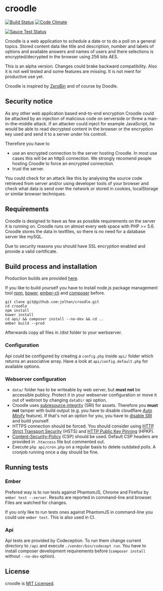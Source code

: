 # croodle

[![Build Status](https://travis-ci.org/jelhan/croodle.svg?branch=master)](https://travis-ci.org/jelhan/croodle)
[![Code Climate](https://codeclimate.com/github/jelhan/croodle/badges/gpa.svg)](https://codeclimate.com/github/jelhan/croodle)

[![Sauce Test Status](https://saucelabs.com/browser-matrix/jelhan.svg)](https://saucelabs.com/u/jelhan)

Croodle is a web application to schedule a date or to do a poll on a general topics. Stored content data like title and description, number and labels of options and available answers and names of users and there selections is encrypted/decrypted in the browser using 256 bits AES.

This is an alpha version. Changes could brake backward compatibility. Also it is not well tested and some features are missing. It is not ment for productive use yet.

Croodle is inspired by [ZeroBin](https://github.com/elrido/ZeroBin) and of course by Doodle.

## Security notice

As any other web application based end-to-end encryption Croodle could be attacked by an injection of malicious code on serverside or threw a man-in-the-middle attack. If an attacker could inject for example JavaScript, he would be able to read decrypted content in the browser or the encryption key used and send it to a server under his controll.

Therefore you have to
* use an encrypted connection to the server hosting Croodle. In most use cases this will be an httpS connection. We strongly recomend people hosting Croodle to force an encrypted connection.
* trust the server.

You could check for an attack like this by analysing the source code retrieved from server and/or using developer tools of your browser and check what data is send over the network or stored in cookies, localStorage or similar browser techniques.

## Requirements

Croodle is designed to have as few as possible requirements on the server it is running on. Croodle runs on almost every web space with PHP >= 5.6. Croodle stores the data in textfiles, so there is no need for a database server like mySQL.

Due to security reasons you should have SSL encryption enabled and provide a valid certificate.

## Build process and installation

Production builds are provided [here](https://github.com/jelhan/croodle/releases).

If you like to build yourself you have to install node.js package management tool [npm](https://www.npmjs.org/), [bower](http://bower.io/), [ember-cli](http://www.ember-cli.com/) and [composer](https://getcomposer.org/) before.

```shell
git clone git@github.com:jelhan/croodle.git
cd croodle
npm install
bower install
cd api/ && composer install --no-dev && cd ..
ember build --prod
```

Afterwards copy all files in /dist folder to your werbserver.

### Configuration
Api could be configured by creating a `config.php` inside `api/` folder which returns an associative array.
Have a look at `api/config.default.php` for available options.

### Webserver configuration

* `data/` folder has to be writeable by web server, but **must not** be accessible publicy. Protect it in your webserver configuration or move it out of webroot by changing `dataDir` api option.
* Croodle uses [subresource integrity](https://developer.mozilla.org/en-US/docs/Web/Security/Subresource_Integrity) (SRI) for assets. Therefore you **must not** tamper with build output (e.g. you have to disable cloudflare [*Auto Minify*](https://support.cloudflare.com/hc/en-us/articles/200167996-Does-CloudFlare-have-HTML-JavaScript-and-CSS-compression-features-) feature). If that's not an option for you, you have to [disable SRI](https://github.com/jonathanKingston/ember-cli-sri#options) and build yourself.
* HTTPS connection should be forced. You should consider using [HTTP Strict Transport Security](https://developer.mozilla.org/en-US/docs/Web/Security/HTTP_strict_transport_security) (HSTS) and [HTTP Public Key Pinning](https://developer.mozilla.org/en-US/docs/Web/Security/Public_Key_Pinning) (HPKP).
* [Content-Security-Policy](http://content-security-policy.com/) (CSP) should be used. Default CSP headers are provided in `.htaccess` file but commented out.
* Execute `php api/cron.php` on a regular basis to delete outdated polls. A cronjob running once a day should be fine.

## Running tests

### Ember
Prefered way is to run tests against PhantomJS, Chrome and Firefox
by `ember test --server`. Results are reported in command-line and
browser.
Files are watched for changes.

If you only like to run tests ones against PhantomJS in command-line
you could use `ember test`. This is also used in CI.

### Api
Api tests are provided by Codeception. To run them change current
directory to `/api` and execute `./vendor/bin/codecept run`. You have
to install composer development requirements before (`composer install`
without `--no-dev` option).

## License

croodle is [MIT Licensed](https://github.com/jelhan/croodle/blob/master/LICENSE).
